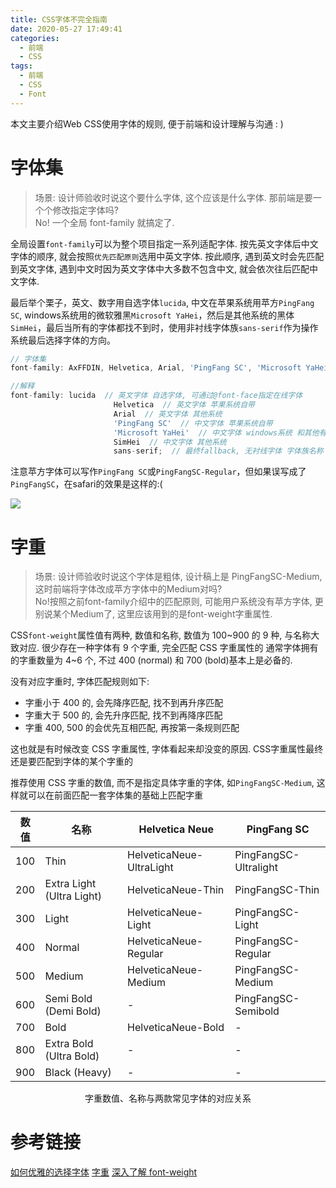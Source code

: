 ```yaml
---
title: CSS字体不完全指南
date: 2020-05-27 17:49:41
categories:
  - 前端
  - CSS
tags:
  - 前端
  - CSS
  - Font
---
```


本文主要介绍Web CSS使用字体的规则, 便于前端和设计理解与沟通 : )

# 字体集

> 场景: 设计师验收时说这个要什么字体, 这个应该是什么字体. 那前端是要一个个修改指定字体吗?<br>
> No! 一个全局 font-family 就搞定了.

全局设置`font-family`可以为整个项目指定一系列适配字体.
按先英文字体后中文字体的顺序, 就会按照`优先匹配原则`选用中英文字体.
按此顺序, 遇到英文时会先匹配到英文字体, 遇到中文时因为英文字体中大多数不包含中文, 就会依次往后匹配中文字体.

最后举个栗子，英文、数字用自选字体`lucida`, 中文在苹果系统用苹方`PingFang SC`, windows系统用的微软雅黑`Microsoft YaHei`，然后是其他系统的黑体`SimHei`，最后当所有的字体都找不到时，使用非衬线字体族`sans-serif`作为操作系统最后选择字体的方向。

```JavaScript
// 字体集
font-family: AxFFDIN, Helvetica, Arial, 'PingFang SC', 'Microsoft YaHei', SimHei, sans-serif;

//解释
font-family: lucida  // 英文字体 自选字体, 可通过@font-face指定在线字体
                       Helvetica  // 英文字体 苹果系统自带
                       Arial  // 英文字体 其他系统
                       'PingFang SC'  // 中文字体 苹果系统自带
                       'Microsoft YaHei'  // 中文字体 windows系统 和其他有微软雅黑的系统
                       SimHei  // 中文字体 其他系统
                       sans-serif;  // 最终fallback, 无衬线字体 字体族名称
```
注意苹方字体可以写作`PingFang SC`或`PingFangSC-Regular`，但如果误写成了`PingFangSC`，在safari的效果是这样的:(

![](https://cdn.jsdelivr.net/gh/sandy-ding/imgHosting/blog/20200527221304.jpg)

# 字重

> 场景: 设计师验收时说这个字体是粗体, 设计稿上是 PingFangSC-Medium, 这时前端将字体改成苹方字体中的Medium对吗?<br>
> No!按照之前font-family介绍中的匹配原则, 可能用户系统没有苹方字体, 更别说某个Medium了, 这里应该用到的是font-weight字重属性.

CSS`font-weight`属性值有两种, 数值和名称, 数值为 100~900 的 9 种, 与名称大致对应.
很少存在一种字体有 9 个字重, 完全匹配 CSS 字重属性的 通常字体拥有的字重数量为 4~6 个, 不过 400 (normal) 和 700 (bold)基本上是必备的.

没有对应字重时, 字体匹配规则如下:
- 字重小于 400 的, 会先降序匹配, 找不到再升序匹配
- 字重大于 500 的, 会先升序匹配, 找不到再降序匹配
- 字重 400, 500 的会优先互相匹配, 再按第一条规则匹配

这也就是有时候改变 CSS 字重属性, 字体看起来却没变的原因. CSS字重属性最终还是要匹配到字体的某个字重的

推荐使用 CSS 字重的数值, 而不是指定具体字重的字体, 如`PingFangSC-Medium`, 这样就可以在前面匹配一套字体集的基础上匹配字重

| 数值 | 名称                      | Helvetica Neue           | PingFang SC           |
| -- | -- | ----------- | ----------- |
| 100  | Thin                      | HelveticaNeue-UltraLight | PingFangSC-Ultralight |
| 200  | Extra Light (Ultra Light) | HelveticaNeue-Thin       | PingFangSC-Thin       |
| 300  | Light                     | HelveticaNeue-Light      | PingFangSC-Light      |
| 400  | Normal                    | HelveticaNeue-Regular    | PingFangSC-Regular    |
| 500  | Medium                    | HelveticaNeue-Medium     | PingFangSC-Medium     |
| 600  | Semi Bold (Demi Bold)     | -                        | PingFangSC-Semibold   |
| 700  | Bold                      | HelveticaNeue-Bold       | -                     |
| 800  | Extra Bold (Ultra Bold)   | -                        | -                     |
| 900  | Black (Heavy)             | -                        | -                     |

<center>字重数值、名称与两款常见字体的对应关系</center>

# 参考链接

[如何优雅的选择字体](https://segmentfault.com/a/1190000006110417)
[字重](https://keqingrong.github.io/blog/2019-06-11-font-weight)
[深入了解 font-weight](https://aotu.io/notes/2016/11/08/css3fontweight/index.html)
